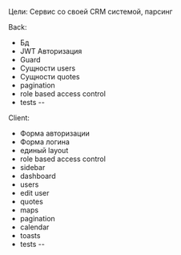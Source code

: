 Цели:
Сервис со своей CRM системой, парсинг

Back:
- Бд
- JWT Авторизация
- Guard 
- Сущности users
- Сущности quotes
- pagination
- role based access control
- tests --

Client:
- Форма авторизации
- Форма логина
- единый layout
- role based access control
- sidebar
- dashboard
- users
- edit user
- quotes
- maps
- pagination
- calendar
- toasts
- tests --